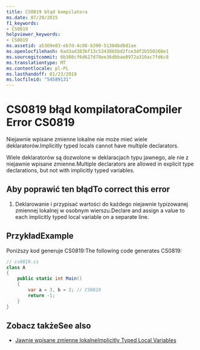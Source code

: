 ```yaml
---
title: CS0819 błąd kompilatora
ms.date: 07/20/2015
f1_keywords:
- CS0819
helpviewer_keywords:
- CS0819
ms.assetid: a5369e03-eb7d-4c88-b390-51304bd8d1ae
ms.openlocfilehash: 6ad3ad383bf13c53438b5bd2fce3df2b550268e1
ms.sourcegitcommit: 6b308cf6d627d78ee36dbbae8972a310ac7fd6c8
ms.translationtype: MT
ms.contentlocale: pl-PL
ms.lasthandoff: 01/23/2019
ms.locfileid: "54589131"
---
```

# <a name="compiler-error-cs0819"></a><span data-ttu-id="c9f2d-102">CS0819 błąd kompilatora</span><span class="sxs-lookup"><span data-stu-id="c9f2d-102">Compiler Error CS0819</span></span>
<span data-ttu-id="c9f2d-103">Niejawnie wpisane zmienne lokalne nie może mieć wiele deklaratorów.</span><span class="sxs-lookup"><span data-stu-id="c9f2d-103">Implicitly typed locals cannot have multiple declarators.</span></span>  
  
 <span data-ttu-id="c9f2d-104">Wiele deklaratorów są dozwolone w deklaracjach typu jawnego, ale nie z niejawnie wpisane zmienne.</span><span class="sxs-lookup"><span data-stu-id="c9f2d-104">Multiple declarators are allowed in explicit type declarations, but not with implicitly typed variables.</span></span>  
  
## <a name="to-correct-this-error"></a><span data-ttu-id="c9f2d-105">Aby poprawić ten błąd</span><span class="sxs-lookup"><span data-stu-id="c9f2d-105">To correct this error</span></span>  
  
1.  <span data-ttu-id="c9f2d-106">Deklarowanie i przypisać wartości do każdego niejawnie typizowanej zmiennej lokalnej w osobnym wierszu.</span><span class="sxs-lookup"><span data-stu-id="c9f2d-106">Declare and assign a value to each implicitly typed local variable on a separate line.</span></span>  
  
## <a name="example"></a><span data-ttu-id="c9f2d-107">Przykład</span><span class="sxs-lookup"><span data-stu-id="c9f2d-107">Example</span></span>  
 <span data-ttu-id="c9f2d-108">Poniższy kod generuje CS0819:</span><span class="sxs-lookup"><span data-stu-id="c9f2d-108">The following code generates CS0819:</span></span>  
  
```csharp  
// cs0819.cs  
class A  
{  
    public static int Main()  
    {  
        var a = 3, b = 2; // CS0819  
        return -1;  
    }  
}  
```  
  
## <a name="see-also"></a><span data-ttu-id="c9f2d-109">Zobacz także</span><span class="sxs-lookup"><span data-stu-id="c9f2d-109">See also</span></span>

- [<span data-ttu-id="c9f2d-110">Jawnie wpisane zmienne lokalne</span><span class="sxs-lookup"><span data-stu-id="c9f2d-110">Implicitly Typed Local Variables</span></span>](../../csharp/programming-guide/classes-and-structs/implicitly-typed-local-variables.md)
